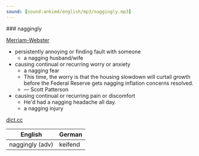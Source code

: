 ```yaml
---
sound: [sound:ankimd/english/mp3/naggingly.mp3]
---
```


\### naggingly

[Merriam-Webster](https://www.merriam-webster.com/dictionary/naggingly)

- persistently annoying or finding fault with someone
    - a nagging husband/wife
- causing continual or recurring worry or anxiety
    - a nagging fear
    - This time, the worry is that the housing slowdown will curtail growth before the Federal Reserve gets nagging inflation concerns resolved.
    - — Scott Patterson
- causing continual or recurring pain or discomfort
    - He'd had a nagging headache all day.
    - a nagging injury

[dict.cc](https://www.dict.cc/naggingly)

| English        | German       |
| -------------- | ------------ |
| naggingly (adv) | keifend |
